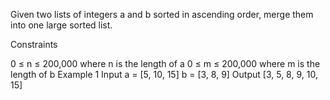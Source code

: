 Given two lists of integers a and b sorted in ascending order, merge them into one large sorted list.

Constraints

0 ≤ n ≤ 200,000 where n is the length of a
0 ≤ m ≤ 200,000 where m is the length of b
Example 1
Input
a = [5, 10, 15]
b = [3, 8, 9]
Output
[3, 5, 8, 9, 10, 15]
